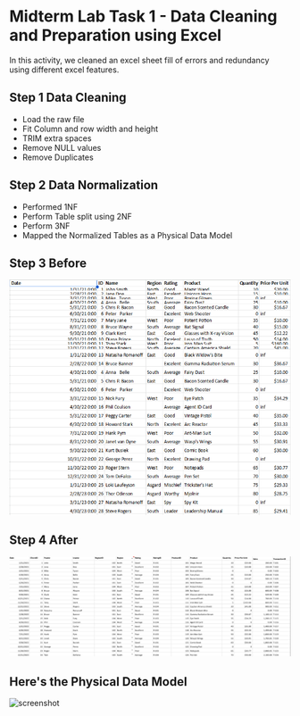 # Midterm Lab Task 1 - Data Cleaning and Preparation using Excel
In this activity, we cleaned an excel sheet fill of errors and redundancy using different excel features.
## Step 1 Data Cleaning
- Load the raw file
- Fit Column and row width and height
- TRIM extra spaces
- Remove NULL values
- Remove Duplicates
## Step 2 Data Normalization
- Performed 1NF
- Perform Table split using 2NF
- Perform 3NF
- Mapped the Normalized Tables as a Physical Data Model
## Step 3 Before
![screenshot](/Midterm%20Task%201/Images/Before.png)

## Step 4 After
![screenshot](/Midterm%20Task%201/Images/After.png)

## Here's the Physical Data Model
![screenshot]()
